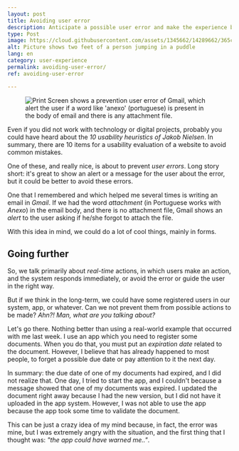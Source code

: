 ```yaml
---
layout: post
title: Avoiding user error
description: Anticipate a possible user error and make the experience better.
type: Post
image: https://cloud.githubusercontent.com/assets/1345662/14289662/365c31fe-fb32-11e5-9da0-20ff8216417e.jpg
alt: Picture shows two feet of a person jumping in a puddle
lang: en
category: user-experience
permalink: avoiding-user-error/
ref: avoiding-user-error

---
```

<figure class="thumb-right loading"> <img src="https://cloud.githubusercontent.com/assets/1345662/14282421/9b6c48c2-fb14-11e5-8823-08ce793e60e1.png" alt="Print Screen shows a prevention user error of Gmail, which alert the user if a word like 'anexo' (portuguese) is present in the body of email and there is any attachment file."> </figure>

Even if you did not work with technology or digital projects, probably you could have heard about the _10 usability heuristics of Jakob Nielsen_. In summary, there are 10 items for a usability evaluation of a website to avoid common mistakes.

One of these, and really nice, is about to prevent _user errors_. Long story short: it's great to show an alert or a message for the user about the error, but it could be better to avoid these errors.

One that I remembered and which helped me several times is writing an email in _Gmail_. If we had the word _attachment_ (in Portuguese works with _Anexo_) in the email body, and there is no attachment file, Gmail shows an _alert_ to the user asking if he/she forgot to attach the file.

With this idea in mind, we could do a lot of cool things, mainly in forms.

## Going further

So, we talk primarily about _real-time_ actions, in which users make an action, and the system responds immediately, or avoid the error or guide the user in the right way.

But if we think in the long-term, we could have some registered users in our system, app, or whatever. Can we not prevent them from possible actions to be made? _Ahn?! Man, what are you talking about?_

Let's go there. Nothing better than using a real-world example that occurred with me last week. I use an app which you need to register some documents. When you do that, you must put an _expiration date_ related to the document. However, I believe that has already happened to most people, to forget a possible due date or pay attention to it the next day.

In summary: the due date of one of my documents had expired, and I did not realize that. One day, I tried to start the app, and I couldn't because a message showed that one of my documents was expired. I updated the document right away because I had the new version, but I did not have it uploaded in the app system. However, I was not able to use the app because the app took some time to validate the document.

This can be just a crazy idea of my mind because, in fact, the error was mine, but I was extremely angry with the situation, and the first thing that I thought was: _"the app could have warned me.."_.